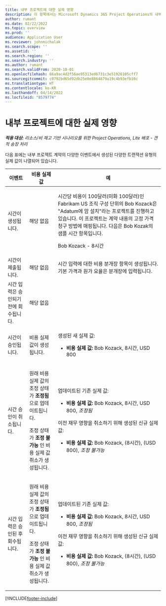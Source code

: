 ```yaml
---
title: 내부 프로젝트에 대한 실제 영향
description: 이 항목에서는 Microsoft Dynamics 365 Project Operations의 내부 프로젝트에 대한 다양한 이벤트에서 실제 테이블에 미치는 영향에 대한 정보를 제공합니다.
author: rumant
ms.date: 02/22/2022
ms.topic: overview
ms.prod: ''
audience: Application User
ms.reviewer: johnmichalak
ms.search.scope: ''
ms.assetid: ''
ms.search.region: ''
ms.search.industry: ''
ms.author: rumant
ms.search.validFrom: 2020-10-01
ms.openlocfilehash: 66a9ac4d2f56ae95313ed6731c3e51926105cff7
ms.sourcegitcommit: c0792bd65d92db25e0e8864879a19c4b93efb10c
ms.translationtype: HT
ms.contentlocale: ko-KR
ms.lasthandoff: 04/14/2022
ms.locfileid: "8579774"
---
```

# <a name="actuals-impact-for-an-internal-project"></a>내부 프로젝트에 대한 실제 영향

_**적용 대상:** 리소스/비 재고 기반 시나리오를 위한 Project Operations, Lite 배포 - 견적 송장 처리_

다음 표에는 내부 프로젝트 계약의 다양한 이벤트에서 생성된 다양한 트랜잭션 유형의 실제 값이 나열되어 있습니다.

| 이벤트 | 비용 실제값 | 예 |
|---|---|---|
| 시간이 생성됩니다. | 해당 없음 | <p>시간당 비용이 100달러(미화 100달러)인 Fabrikam US 조직 구성 단위의 Bob Kozack은 "Adatum에 암 설치"라는 프로젝트를 진행하고 있습니다. 이 프로젝트는 계약 내용의 고정 가격 청구 방법에 매핑됩니다. 다음은 Bob Kozak의 샘플 시간 항목입니다.</p><p>Bob Kozack - 8시간</p> |
| 시간이 제출됩니다. | 해당 없음 | 시간 입력에 대한 비용 분개장 항목이 생성됩니다. 기본 가격과 원가 요율은 분개장에 입력됩니다. |
| 시간 입력은 승인되기 전에 회수됩니다. | 해당 없음 | |
| 시간이 승인됩니다. | 비용 실제 값이 생성됩니다. | <p>생성된 새 실제 값:</p><ul><li>**비용 실제 값:** Bob Kozack, 8시간, USD 800</li></ul> |
| 시간 승인이 취소됩니다. | <p>원래 비용 실제 값의 조정 상태가 **조정됨** 으로 업데이트됩니다.</p><p>조정 상태가 **조정 불가능** 인 비용 실제 값 취소가 생성됩니다.</p> | <p>업데이트된 기존 실제 값:</p><ul><li>**비용 실제 값:** Bob Kozack, 8시간, USD 800, *조정됨*</li></ul><p>이전 재무 영향을 취소하기 위해 생성된 신규 실제 값:</p><ul><li>**비용 실제 값:** Bob Kozack, (8시간), (USD 800), *조정 불가능*</li></ul> |
| 시간 입력은 승인된 후 회수됩니다. | <p>원래 비용 실제 값의 조정 상태가 **조정됨** 으로 업데이트됩니다.</p><p>조정 상태가 **조정 불가능** 인 비용 실제 값 취소가 생성됩니다.</p> | <p>업데이트된 기존 실제 값:</p><ul><li>**비용 실제 값:** Bob Kozack, 8시간, USD 800, *조정됨*</li></ul><p>이전 재무 영향을 취소하기 위해 생성된 신규 실제 값:</p><ul><li>**비용 실제 값:** Bob Kozack, (8시간), (USD 800), *조정 불가능*</li></ul> |

[!INCLUDE[footer-include](../includes/footer-banner.md)]

